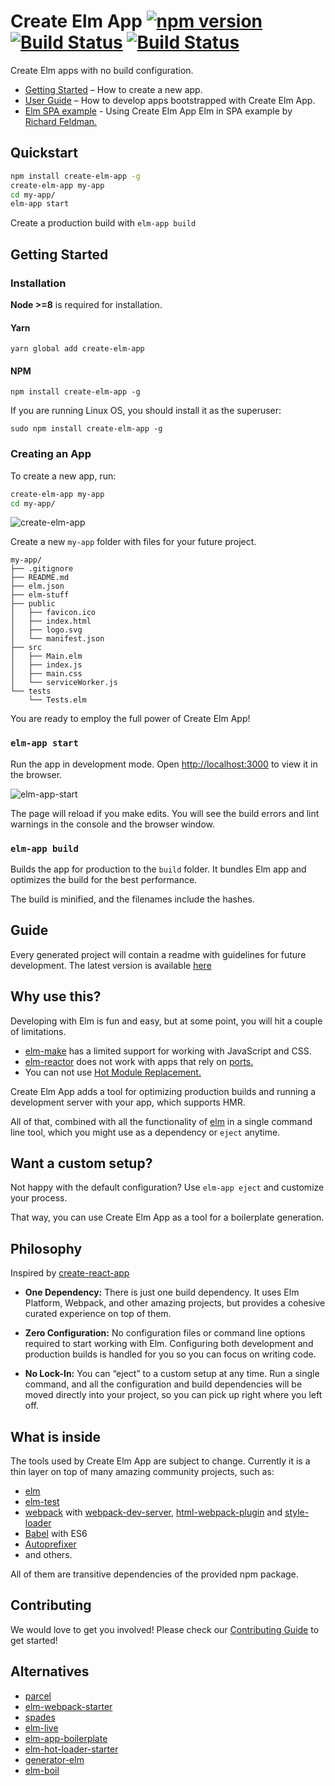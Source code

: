 # Create Elm App [![npm version](https://badge.fury.io/js/create-elm-app.svg)](https://badge.fury.io/js/create-elm-app) [![Build Status](https://travis-ci.org/halfzebra/create-elm-app.svg?branch=tests)](https://travis-ci.org/halfzebra/create-elm-app) [![Build Status](https://ci.appveyor.com/api/projects/status/github/halfzebra/create-elm-app?branch=master&svg=true)](https://ci.appveyor.com/project/halfzebra/create-elm-app)

Create Elm apps with no build configuration.

* [Getting Started](#getting-started) – How to create a new app.
* [User Guide](https://github.com/halfzebra/create-elm-app/blob/master/template/README.md) – How to develop apps bootstrapped with Create Elm App.
* [Elm SPA example](https://github.com/halfzebra/elm-spa-example) - Using Create Elm App Elm in SPA example by [Richard Feldman.](https://github.com/rtfeldman)

## Quickstart

```sh
npm install create-elm-app -g
create-elm-app my-app
cd my-app/
elm-app start
```

Create a production build with `elm-app build`

## Getting Started

### Installation

**Node >=8** is required for installation.

#### Yarn

`yarn global add create-elm-app`

#### NPM
`npm install create-elm-app -g`

If you are running Linux OS, you should install it as the superuser:

`sudo npm install create-elm-app -g`

### Creating an App

To create a new app, run:

```sh
create-elm-app my-app
cd my-app/
```

![create-elm-app](https://cloud.githubusercontent.com/assets/3983879/18608348/157f6532-7ce7-11e6-9739-a09f44ae9644.png)

Create a new `my-app` folder with files for your future project.

```
my-app/
├── .gitignore
├── README.md
├── elm.json
├── elm-stuff
├── public
│   ├── favicon.ico
│   ├── index.html
│   ├── logo.svg
│   └── manifest.json
├── src
│   ├── Main.elm
│   ├── index.js
│   ├── main.css
│   └── serviceWorker.js
└── tests
    └── Tests.elm
```

You are ready to employ the full power of Create Elm App!

### `elm-app start`
Run the app in development mode.
Open [http://localhost:3000](http://localhost:3000) to view it in the browser.

![elm-app-start](https://cloud.githubusercontent.com/assets/3983879/18608347/157e88ec-7ce7-11e6-8924-a046a95f6381.png)

The page will reload if you make edits.
You will see the build errors and lint warnings in the console and the browser window.

### `elm-app build`
Builds the app for production to the `build` folder.
It bundles Elm app and optimizes the build for the best performance.

The build is minified, and the filenames include the hashes.

## Guide
Every generated project will contain a readme with guidelines for future development.
The latest version is available [here](https://github.com/halfzebra/create-elm-app/blob/master/template/README.md)

## Why use this?
Developing with Elm is fun and easy, but at some point, you will hit a couple of limitations.

- [elm-make](https://guide.elm-lang.org/install.html#elm-make) has a limited support for working with JavaScript and CSS.
- [elm-reactor](https://guide.elm-lang.org/install.html#elm-reactor) does not work with apps that rely on [ports.](http://guide.elm-lang.org/interop/javascript.html)
- You can not use [Hot Module Replacement.](https://webpack.js.org/concepts/hot-module-replacement)

Create Elm App adds a tool for optimizing production builds and running a development server with your app, which supports HMR.

All of that, combined with all the functionality of [elm](https://guide.elm-lang.org/install.html) in a single command line tool, which you might use as a dependency or `eject` anytime.

## Want a custom setup?

Not happy with the default configuration? Use `elm-app eject` and customize your process.

That way, you can use Create Elm App as a tool for a boilerplate generation.

## Philosophy

Inspired by [create-react-app](https://github.com/facebookincubator/create-react-app)

* **One Dependency:** There is just one build dependency. It uses  Elm Platform, Webpack, and other amazing projects, but provides a cohesive curated experience on top of them.

* **Zero Configuration:** No configuration files or command line options required to start working with Elm. Configuring both development and production builds is handled for you so you can focus on writing code.

* **No Lock-In:** You can “eject” to a custom setup at any time. Run a single command, and all the configuration and build dependencies will be moved directly into your project, so you can pick up right where you left off.

## What is inside

The tools used by Create Elm App are subject to change.
Currently it is a thin layer on top of many amazing community projects, such as:

* [elm](https://github.com/elm/compiler/tree/master/installers/npm)
* [elm-test](https://github.com/elm-community/elm-test)
* [webpack](https://webpack.js.org/) with [webpack-dev-server](https://github.com/webpack/webpack-dev-server), [html-webpack-plugin](https://github.com/ampedandwired/html-webpack-plugin) and [style-loader](https://github.com/webpack/style-loader)
* [Babel](http://babeljs.io/) with ES6
* [Autoprefixer](https://github.com/postcss/autoprefixer)
* and others.

All of them are transitive dependencies of the provided npm package.

## Contributing

We would love to get you involved! Please check our [Contributing Guide](CONTRIBUTING.md) to get started!

## Alternatives

- [parcel](http://blog.hercules-ci.com/elm/2018/11/21/using-elm-and-parcel-for-zero-configuration-web-asset-management/)
- [elm-webpack-starter](https://github.com/elm-community/elm-webpack-starter)
- [spades](https://github.com/rogeriochaves/spades)
- [elm-live](https://github.com/tomekwi/elm-live)
- [elm-app-boilerplate](https://github.com/gkubisa/elm-app-boilerplate)
- [elm-hot-loader-starter](https://github.com/klazuka/example-elm-hot-webpack)
- [generator-elm](https://github.com/danneu/generator-elm)
- [elm-boil](https://github.com/GioPat/elm-boil)
